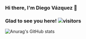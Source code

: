 ### Hi there, I'm Diego Vázquez 👋 
### Glad to see you here! ![visitors](https://visitor-badge.glitch.me/badge?page_id=page.id)
![Anurag's GitHub stats](https://github-readme-stats.vercel.app/api?username=anuraghazra&show_icons=true&theme=radical)

<!--
**dkaerit/dkaerit** is a ✨ _special_ ✨ repository because its `README.md` (this file) appears on your GitHub profile.

Here are some ideas to get you started:

- 🔭 I’m currently working on ...
- 🌱 I’m currently learning ...
- 👯 I’m looking to collaborate on ...
- 🤔 I’m looking for help with ...
- 💬 Ask me about ...
- 📫 How to reach me: ...
- 😄 Pronouns: ...
- ⚡ Fun fact: ...
-->
